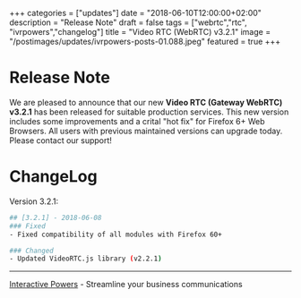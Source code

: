 +++
categories = ["updates"]
date = "2018-06-10T12:00:00+02:00"
description = "Release Note"
draft = false
tags = ["webrtc","rtc", "ivrpowers","changelog"]
title = "Video RTC (WebRTC) v3.2.1"
image = "/postimages/updates/ivrpowers-posts-01.088.jpeg"
featured = true
+++

# Release Note

We are pleased to announce that our new **Video RTC (Gateway WebRTC) v3.2.1** has been released for suitable production services. This new version includes some improvements and a crital "hot fix" for Firefox 6+ Web Browsers. All users with previous maintained versions can upgrade today. Please contact our support!

# ChangeLog

Version 3.2.1:
```bash
## [3.2.1] - 2018-06-08
### Fixed
- Fixed compatibility of all modules with Firefox 60+

### Changed
- Updated VideoRTC.js library (v2.2.1)
```

---
[Interactive Powers](http://www.ivrpowers.com/) - Streamline your business communications

